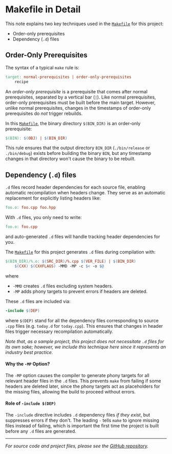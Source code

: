 # Makefile in Detail

This note explains two key techniques used in the
[`Makefile`](https://github.com/aafulei/cpp-today/blob/main/Makefile) for this
project:

- Order-only prerequisites
- Dependency (`.d`) files

## Order-Only Prerequisites

The syntax of a typical `make` rule is:

```makefile
target: normal-prerequisites | order-only-prerequisites
    recipe
```

An *order-only prerequisite* is a prerequisite that comes after normal
prerequisites, separated by a vertical bar (`|`). Like normal prerequisites,
order-only prerequisites must be built before the main target. However, unlike
normal prerequisites, changes in the timestamps of order-only prerequisites
do *not* trigger rebuilds.

In this
[`Makefile`](https://github.com/aafulei/cpp-today/blob/main/Makefile),
the binary directory `$(BIN_DIR)` is an order-only prerequisite:

```makefile
$(BIN): $(OBJ) | $(BIN_DIR)
```

This rule ensures that the output directory `BIN_DIR` (`./bin/release` or
`./bin/debug`) exists before building the binary `BIN`, but any timestamp
changes in that directory won't cause the binary to be rebuilt.

## Dependency (`.d`) files

`.d` files record header dependencies for each source file, enabling automatic
recompilation when headers change. They serve as an automatic replacement for
explicitly listing headers like:

```makefile
foo.o: foo.cpp foo.hpp
```

With `.d` files, you only need to write:

```makefile
foo.o: foo.cpp
```

and auto-generated `.d` files will handle tracking header dependencies for you.

The [`Makefile`](https://github.com/aafulei/cpp-today/blob/main/Makefile)
for this project generates `.d` files during compilation with:

```makefile
$(BIN_DIR)/%.o: $(SRC_DIR)/%.cpp $(VER_FILE) | $(BIN_DIR)
    $(CXX) $(CXXFLAGS) -MMD -MP -c $< -o $@
```

where

- `-MMD` creates `.d` files excluding system headers.
- `-MP` adds phony targets to prevent errors if headers are deleted.

These `.d` files are included via:

```makefile
-include $(DEP)
```

where `$(DEP)` stand for all the dependency files corresponding to source `.cpp`
files (e.g. `today.d` for `today.cpp`). This ensures that changes in header
files trigger necessary recompilation automatically.

*Note that, as a sample project, this project does not necessitate `.d` files
 for its own sake; however, we include this technique here since it represents
 an industry best practice.*

#### Why the `-MP` Option?

The `-MP` option causes the compiler to generate phony targets for all relevant
header files in the `.d` files. This prevents `make` from failing if some
headers are deleted later, since the phony targets act as placeholders for the
missing files, allowing the build to proceed without errors.

#### Role of `-include $(DEP)`

The `-include` directive includes `.d` dependency files *if they exist*, but
suppresses errors if they don't. The leading `-` tells `make` to ignore missing
files instead of failing, which is important the first time the project is
built before any `.d` files are generated.

---

*For source code and project files, please see the
[GitHub repository](https://github.com/aafulei/cpp-today).*
